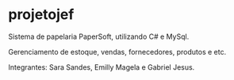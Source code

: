 # projetojef

Sistema de papelaria PaperSoft, utilizando C# e MySql.

Gerenciamento de estoque, vendas, fornecedores, produtos e etc.

Integrantes: Sara Sandes, Emilly Magela e Gabriel Jesus.



